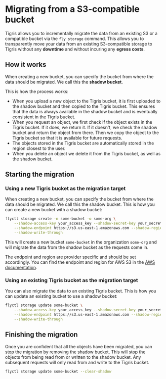 # Migrating from a S3-compatible bucket

Tigris allows you to incrementally migrate the data from an existing S3 or a
compatible bucket via the `fly storage` command. This allows you to
transparently move your data from an existing S3-compatible storage to Tigris
without any **downtime** and without incuring any **egress costs**.

## How it works

When creating a new bucket, you can specify the bucket from where the data
should be migrated. We call this the **shadow bucket**.

This is how the process works:

- When you upload a new object to the Tigris bucket, it is first uploaded to the
  shadow bucket and then copied to the Tigris bucket. This ensures that the data
  is always available in the shadow bucket and is eventually consistent in the
  Tigris bucket.
- When you request an object, we first check if the object exists in the Tigris
  bucket. If it does, we return it. If it doesn't, we check the shadow bucket
  and return the object from there. Then we copy the object to the Tigris bucket
  so that it is available for future requests.
- The objects stored in the Tigris bucket are automatically stored in the region
  closest to the user.
- When you delete an object we delete it from the Tigris bucket, as well as the
  shadow bucket.

## Starting the migration

### Using a new Tigris bucket as the migration target

When creating a new bucket, you can specify the bucket from where the data
should be migrated. We call this the shadow bucket. This is how you can create a
new bucket with a shadow bucket:

```bash
flyctl storage create -n some-bucket -o some-org \
    --shadow-access-key your_access_key --shadow-secret-key your_secret_key \
    --shadow-endpoint https://s3.us-east-1.amazonaws.com --shadow-region us-east-1 \
    --shadow-write-through
```

This will create a new bucket `some-bucket` in the organization `some-org` and
will migrate the data from the shadow bucket as the requests come in.

The endpoint and region are provider specific and should be set accordingly. You
can find the endpoint and region for AWS S3 in the
[AWS documentation](https://docs.aws.amazon.com/general/latest/gr/s3.html).

### Using an existing Tigris bucket as the migration target

You can also migrate the data to an existing Tigris bucket. This is how you can
update an existing bucket to use a shadow bucket:

```bash
flyctl storage update some-bucket \
    --shadow-access-key your_access_key --shadow-secret-key your_secret_key \
    --shadow-endpoint https://s3.us-east-1.amazonaws.com --shadow-region us-east-1 \
    --shadow-write-through
```

## Finishing the migration

Once you are confident that all the objects have been migrated, you can stop the
migration by removing the shadow bucket. This will stop the objects from being
read from or written to the shadow bucket. Any subsequent requests will only
read from and write to the Tigris bucket.

```bash
flyctl storage update some-bucket --clear-shadow
```

